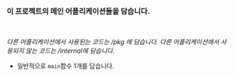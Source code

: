 ### 이 프로젝트의 메인 어플리케이션들을 담습니다.

<br>

*다른 어플리케이션에서 사용된는 코드는 /pkg 에 담습니다.*
*다른 어플리케이션에서 사용되지 않는 코드는 /internal에 담습니다.*

- 일반적으로 `main`함수 1개를 담습니다.
